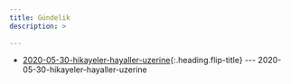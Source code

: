 ```yaml
---
title: Gündelik
description: >
   
---
```



* [2020-05-30-hikayeler-hayaller-uzerine]{:.heading.flip-title} --- 2020-05-30-hikayeler-hayaller-uzerine

[2020-05-30-hikayeler-hayaller-uzerine]: 2020-05-30-hikayeler-hayaller-uzerine.md
